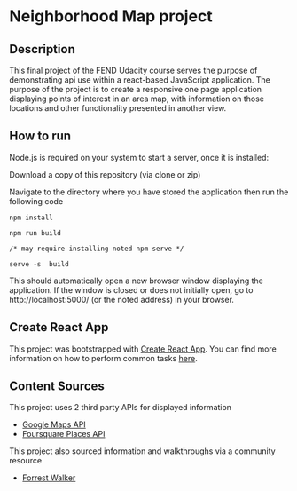 # Neighborhood  Map project

## Description
This final project of the FEND Udacity course serves the purpose of demonstrating api use within a react-based JavaScript application. The purpose of the project is to create a responsive one page application displaying points of interest in an area map, with information on those locations and other functionality presented in another view.

## How to run
Node.js is required on your system to start a server, once it is installed:

Download a copy of this repository (via clone or zip)

Navigate to the directory where you have stored the application then run the following code

```
npm install

npm run build

/* may require installing noted npm serve */

serve -s  build
```
This should automatically open a new browser window displaying the application. If the window is closed or does not initially open, go to http://localhost:5000/ (or the noted address) in your browser.

## Create React App
This project was bootstrapped with [Create React App](https://github.com/facebookincubator/create-react-app). You can find more information on how to perform common tasks [here](https://github.com/facebookincubator/create-react-app/blob/master/packages/react-scripts/template/README.md).

## Content Sources
This project uses 2 third party APIs for displayed information
* [Google Maps API](https://cloud.google.com/maps-platform/)
* [Foursquare Places API](https://developer.foursquare.com/places-api)

This project also sourced information and walkthroughs via a community resource
* [Forrest Walker](https://www.youtube.com/playlist?list=PL4rQq4MQP1crXuPtruu_eijgOUUXhcUCP)
